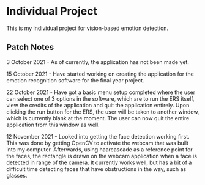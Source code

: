 # Individual Project

This is my individual project for vision-based emotion detection.

## Patch Notes

3 October 2021 - As of currently, the application has not been made yet.

15 October 2021 - Have started working on creating the application for the emotion recognition software for the final year project.

22 October 2021 - Have got a basic menu setup completed where the user can select one of 3 options in the software, which are to run the ERS itself, view the credits of the application and quit the application entirely. Upon clicking the run button for the ERS, the user will be taken to another window, which is currently blank at the moment. The user can now quit the entire application from this window as well.

12 November 2021 - Looked into getting the face detection working first. This was done by getting OpenCV to activate the webcam that was built into my computer. Afterwards, using haarcascade as a reference point for the faces, the rectangle is drawn on the webcam application when a face is detected in range of the camera. It currently works well, but has a bit of a difficult time detecting faces that have obstructions in the way, such as glasses.